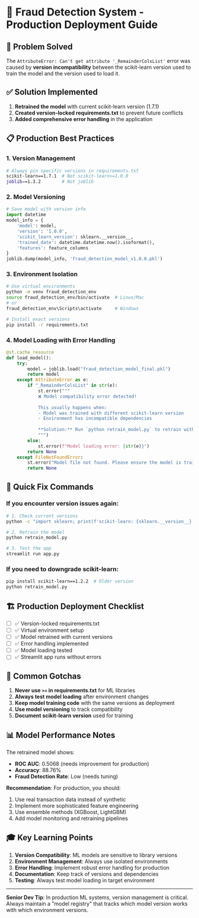 # 🚀 Fraud Detection System - Production Deployment Guide

## 🎯 Problem Solved
The `AttributeError: Can't get attribute '_RemainderColsList'` error was caused by **version incompatibility** between the scikit-learn version used to train the model and the version used to load it.

## ✅ Solution Implemented
1. **Retrained the model** with current scikit-learn version (1.7.1)
2. **Created version-locked requirements.txt** to prevent future conflicts
3. **Added comprehensive error handling** in the application

## 📋 Production Best Practices

### 1. Version Management
```bash
# Always pin specific versions in requirements.txt
scikit-learn==1.7.1  # Not scikit-learn>=1.0.0
joblib==1.3.2        # Not joblib
```

### 2. Model Versioning
```python
# Save model with version info
import datetime
model_info = {
    'model': model,
    'version': '1.0.0',
    'scikit_learn_version': sklearn.__version__,
    'trained_date': datetime.datetime.now().isoformat(),
    'features': feature_columns
}
joblib.dump(model_info, 'fraud_detection_model_v1.0.0.pkl')
```

### 3. Environment Isolation
```bash
# Use virtual environments
python -m venv fraud_detection_env
source fraud_detection_env/bin/activate  # Linux/Mac
# or
fraud_detection_env\Scripts\activate     # Windows

# Install exact versions
pip install -r requirements.txt
```

### 4. Model Loading with Error Handling
```python
@st.cache_resource
def load_model():
    try:
        model = joblib.load("fraud_detection_model_final.pkl")
        return model
    except AttributeError as e:
        if "_RemainderColsList" in str(e):
            st.error("""
            ❌ Model compatibility error detected!
            
            This usually happens when:
            - Model was trained with different scikit-learn version
            - Environment has incompatible dependencies
            
            **Solution:** Run `python retrain_model.py` to retrain with current versions.
            """)
        else:
            st.error(f"Model loading error: {str(e)}")
        return None
    except FileNotFoundError:
        st.error("Model file not found. Please ensure the model is trained and saved.")
        return None
```

## 🔧 Quick Fix Commands

### If you encounter version issues again:
```bash
# 1. Check current versions
python -c "import sklearn; print(f'scikit-learn: {sklearn.__version__}')"

# 2. Retrain the model
python retrain_model.py

# 3. Test the app
streamlit run app.py
```

### If you need to downgrade scikit-learn:
```bash
pip install scikit-learn==1.2.2  # Older version
python retrain_model.py
```

## 🏗️ Production Deployment Checklist

- [ ] ✅ Version-locked requirements.txt
- [ ] ✅ Virtual environment setup
- [ ] ✅ Model retrained with current versions
- [ ] ✅ Error handling implemented
- [ ] ✅ Model loading tested
- [ ] ✅ Streamlit app runs without errors

## 🚨 Common Gotchas

1. **Never use `>=` in requirements.txt** for ML libraries
2. **Always test model loading** after environment changes
3. **Keep model training code** with the same versions as deployment
4. **Use model versioning** to track compatibility
5. **Document scikit-learn version** used for training

## 📊 Model Performance Notes

The retrained model shows:
- **ROC AUC**: 0.5068 (needs improvement for production)
- **Accuracy**: 88.76%
- **Fraud Detection Rate**: Low (needs tuning)

**Recommendation**: For production, you should:
1. Use real transaction data instead of synthetic
2. Implement more sophisticated feature engineering
3. Use ensemble methods (XGBoost, LightGBM)
4. Add model monitoring and retraining pipelines

## 🎓 Key Learning Points

1. **Version Compatibility**: ML models are sensitive to library versions
2. **Environment Management**: Always use isolated environments
3. **Error Handling**: Implement robust error handling for production
4. **Documentation**: Keep track of versions and dependencies
5. **Testing**: Always test model loading in target environment

---

**Senior Dev Tip**: In production ML systems, version management is critical. Always maintain a "model registry" that tracks which model version works with which environment versions.

